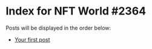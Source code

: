 # Index for NFT World #2364
Posts will be displayed in the order below:

- [Your first post](./001-first.md)

